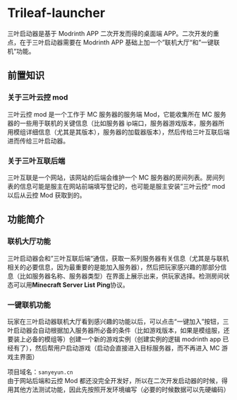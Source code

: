 # Trileaf-launcher

三叶启动器是基于 Modrinth APP 二次开发而得的桌面端 APP。二次开发的重点，在于三叶启动器需要在 Modrinth APP 基础上加一个”联机大厅“和”一键联机“功能。  

## 前置知识

### 关于三叶云控 mod

三叶云控 mod 是一个工作于 MC 服务器的服务端 Mod，它能收集所在 MC 服务器的一些用于联机的关键信息（比如服务器 ip端口，服务器游戏版本，服务器所用模组详细信息（尤其是其版本），服务器的加载器版本），然后传给三叶互联后端进而传给三叶启动器。  

### 关于三叶互联后端

三叶互联是一个网站，该网站的后端会维护一个 MC 服务器的房间列表。房间列表的信息可能是服主在网站前端填写登记的，也可能是服主安装”三叶云控“ mod 以后从云控 Mod 获取到的。  

## 功能简介

### 联机大厅功能

三叶启动器会和”三叶互联后端“通信，获取一系列服务器有关信息（尤其是与联机相关的必要信息，因为最重要的是能加入服务器），然后把玩家感兴趣的那部分信息（比如服务器名称、服务器类型）在界面上展示出来，供玩家选择。检测房间状态可以用**Minecraft Server List** **Ping**协议。

### 一键联机功能

玩家在三叶启动器联机大厅看到感兴趣的功能以后，可以点击“一键加入”按钮，三叶启动器会自动根据加入服务器所必备的条件（比如游戏版本，如果是模组服，还要装上必备的模组等）创建一个新的游戏实例（创建实例的逻辑 modrinth app 已经有了），然后帮用户启动游戏（启动会直接进入目标服务器，而不再进入 MC 游戏主界面）  

项目域名：`sanyeyun.cn`  
由于网站后端和云控 Mod 都还没完全开发好，所以在二次开发启动器的时候，得用其他方法测试功能，因此先按照开发环境编写（必要的时候数据可以先硬编码）  
